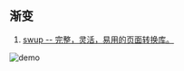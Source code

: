 ## 渐变
1. [swup -- 完整，灵活，易用的页面转换库。](https://github.com/gmrchk/swup)

![demo](https://gmrchk.github.io/swup-gia-demo/)